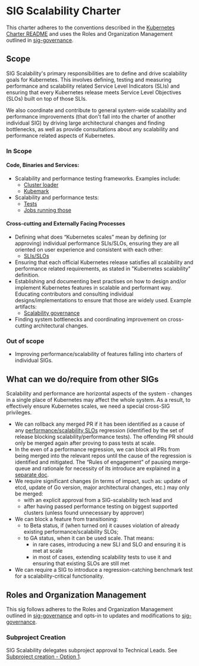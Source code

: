 # SIG Scalability Charter

This charter adheres to the conventions described in the [Kubernetes Charter README]
and uses the Roles and Organization Management outlined in [sig-governance].

[sig-governance]: https://github.com/kubernetes/community/blob/master/committee-steering/governance/sig-governance.md
[Kubernetes Charter README]: https://github.com/kubernetes/community/blob/master/committee-steering/governance/README.md

## Scope

SIG Scalability's primary responsibilities are to define and drive scalability
goals for Kubernetes. This involves defining, testing and measuring performance and
scalability related Service Level Indicators (SLIs) and ensuring that every
Kubernetes release meets Service Level Objectives (SLOs) built on top of those
SLIs.

We also coordinate and contribute to general system-wide scalability and
performance improvements (that don't fall into the charter of another individual
SIG) by driving large architectural changes and finding bottlenecks, as well as
provide consultations about any scalability and performance related aspects of
Kubernetes.

### In Scope

#### Code, Binaries and Services:

- Scalability and performance testing frameworks. Examples include:
  - [Cluster loader](https://github.com/kubernetes/perf-tests/tree/master/clusterloader2)
  - [Kubemark](https://github.com/kubernetes/kubernetes/tree/master/cmd/kubemark)
- Scalability and performance tests:
  - [Tests](https://github.com/kubernetes/kubernetes/blob/master/test/e2e/scalability/)
  - [Jobs running those](https://github.com/kubernetes/test-infra/tree/master/config/jobs/kubernetes/sig-scalability)

#### Cross-cutting and Externally Facing Processes

- Defining what does “Kubernetes scales” mean by defining (or approving)
individual performance SLIs/SLOs, ensuring they are all oriented on user
experience and consistent with each other:
  - [SLIs/SLOs](https://github.com/kubernetes/community/blob/master/sig-scalability/slos/slos.md)
- Ensuring that each official Kubernetes release satisfies all scalability and
performance related requirements, as stated in "Kubernetes scalability" definition.
- Establishing and documenting best practises on how to design and/or implement
Kubernetes features in scalable and performant way. Educating contributors and
consulting individual designs/implementations to ensure that those are widely used.
Example artifacts:
  - [Scalability governance](https://github.com/kubernetes/community/blob/master/sig-scalability/governance)
- Finding system bottlenecks and coordinating improvement on cross-cutting
architectural changes.

### Out of scope

- Improving performance/scalability of features falling into charters of
individual SIGs.


## What can we do/require from other SIGs
Scalability and performance are horizontal aspects of the system - changes in a
single place of Kubernetes may affect the whole system. As a result, to
effectively ensure Kubernetes scales, we need a special cross-SIG privileges.

- We can rollback any merged PR if it has been identified as a cause of any
  [performance/scalability SLOs] regression (identified by the set of release
  blocking scalability/performance tests). The offending PR should only be
  merged again after proving to pass  tests at scale.
- In the even of a performance regression, we can block all PRs from being
  merged into the relevant repos until the cause of the regression is
	identified and mitigated.
  The “Rules of engagement” of pausing merge-queue and rationale for
  necessity of its introduce are explained in [a separate doc](./block_merges.md).
- We require significant changes (in terms of impact, such as: update of etcd,
  update of Go version, major architectural changes, etc.) may only be merged:
  - with an explicit approval from a SIG-scalability tech lead and
  - after having passed performance testing on biggest supported clusters (unless
    found unnecessary by approver)
- We can block a feature from transitioning:
  - to Beta status, if (when turned on) it causes violation of already existing
    performance/scalability SLOs;
  - to GA status, when it can be used scale. That means:
    - in rare cases, introducing a new SLI and SLO and ensuring it is met at scale
    - in most of cases, extending scalability tests to use it and ensuring that
      existing SLOs are still met
- We can require a SIG to introduce a regression-catching benchmark test for a
  scalability-critical functionality.

[performance/scalability SLOs]: https://github.com/kubernetes/community/blob/master/sig-scalability/slos/slos.md

## Roles and Organization Management

This sig follows adheres to the Roles and Organization Management outlined in
[sig-governance] and opts-in to updates and modifications to [sig-governance].

[sig-governance]: https://github.com/kubernetes/community/blob/master/committee-steering/governance/sig-governance.md

### Subproject Creation

SIG Scalability delegates subproject approval to Technical Leads. See [Subproject creation - Option 1].

[Subproject creation - Option 1]: https://github.com/kubernetes/community/blob/master/committee-steering/governance/sig-governance.md#subproject-creation
